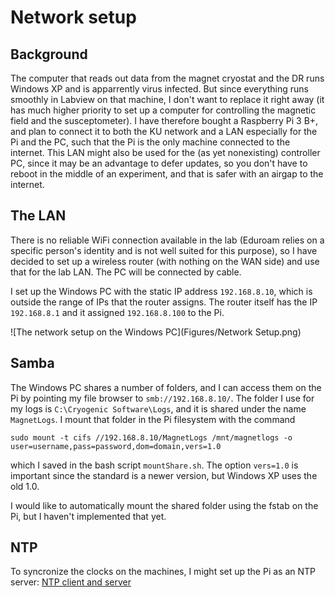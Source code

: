 # Network setup

## Background

The computer that reads out data from the magnet cryostat and the DR runs Windows XP and is apparrently virus infected.
But since everything runs smoothly in Labview on that machine, I don't want to replace it right away (it has much higher priority to set up a computer for controlling the magnetic field and the susceptometer).
I have therefore bought a Raspberry Pi 3 B+, and plan to connect it to both the KU network and a LAN especially for the Pi and the PC, such that the Pi is the only machine connected to the internet.
This LAN might also be used for the (as yet nonexisting) controller PC, since it may be an advantage to defer updates, so you don't have to reboot in the middle of an experiment, and that is safer with an airgap to the internet.

## The LAN

There is no reliable WiFi connection available in the lab (Eduroam relies on a specific person's identity and is not well suited for this purpose), so I have decided to set up a wireless router (with nothing on the WAN side) and use that for the lab LAN.
The PC will be connected by cable.

I set up the Windows PC with the static IP address ```192.168.8.10```, which is outside the range of IPs that the router assigns.
The router itself has the IP ```192.168.8.1``` and it assigned ```192.168.8.100``` to the Pi.

![The network setup on the Windows PC](Figures/Network Setup.png)

## Samba

The Windows PC shares a number of folders, and I can access them on the Pi by pointing my file browser to ```smb://192.168.8.10/```.
The folder I use for my logs is ```C:\Cryogenic Software\Logs```, and it is shared under the name ```MagnetLogs```.
I mount that folder in the Pi filesystem with the command
```
sudo mount -t cifs //192.168.8.10/MagnetLogs /mnt/magnetlogs -o user=username,pass=password,dom=domain,vers=1.0
```
which I saved in the bash script ```mountShare.sh```.
The option ```vers=1.0``` is important since the standard is a newer version, but Windows XP uses the old 1.0.

I would like to automatically mount the shared folder using the fstab on the Pi, but I haven't implemented that yet.

## NTP

To syncronize the clocks on the machines, I might set up the Pi as an NTP server:
[NTP client and server](http://raspberrypi.tomasgreno.cz/ntp-client-and-server.html)